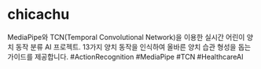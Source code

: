 # chicachu
MediaPipe와 TCN(Temporal Convolutional Network)을 이용한 실시간 어린이 양치 동작 분류 AI 프로젝트. 13가지 양치 동작을 인식하여 올바른 양치 습관 형성을 돕는 가이드를 제공합니다. #ActionRecognition #MediaPipe #TCN #HealthcareAI
